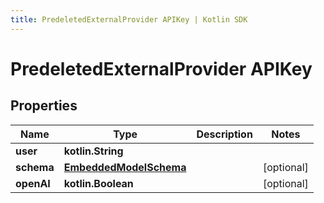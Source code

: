 ```yaml
---
title: PredeletedExternalProvider APIKey | Kotlin SDK
---
```



# PredeletedExternalProvider APIKey

## Properties
Name | Type | Description | Notes
------------ | ------------- | ------------- | -------------
**user** | **kotlin.String** |  | 
**schema** | [**EmbeddedModelSchema**](../models/EmbeddedModelSchema) |  |  [optional]
**openAI** | **kotlin.Boolean** |  |  [optional]



